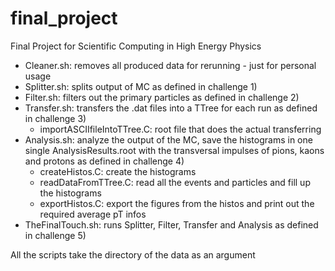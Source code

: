# final_project
Final Project for Scientific Computing in High Energy Physics

- Cleaner.sh: removes all produced data for rerunning - just for personal usage
- Splitter.sh: splits output of MC as defined in challenge 1)
- Filter.sh: filters out the primary particles as defined in challenge 2)
- Transfer.sh: transfers the .dat files into a TTree for each run as defined in challenge 3)
    - importASCIIfileIntoTTree.C: root file that does the actual transferring
- Analysis.sh: analyze the output of the MC, save the histograms in one single AnalysisResults.root with the transversal impulses of pions, kaons and protons as defined in challenge 4)
  - createHistos.C: create the histograms
  - readDataFromTTree.C: read all the events and particles and fill up the histograms
  - exportHistos.C: export the figures from the histos and print out the required average pT infos
- TheFinalTouch.sh: runs Splitter, Filter, Transfer and Analysis as defined in challenge 5)

All the scripts take the directory of the data as an argument
